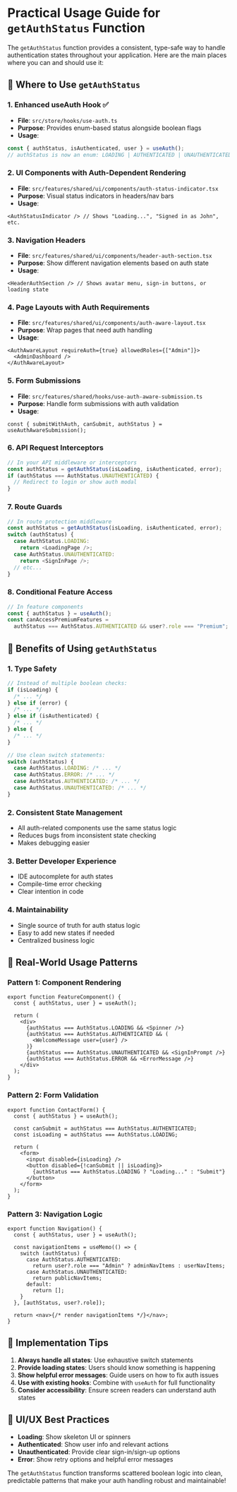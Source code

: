 # Practical Usage Guide for `getAuthStatus` Function

The `getAuthStatus` function provides a consistent, type-safe way to handle authentication states throughout your application. Here are the main places where you can and should use it:

## 🎯 **Where to Use `getAuthStatus`**

### 1. **Enhanced useAuth Hook** ✅

- **File**: `src/store/hooks/use-auth.ts`
- **Purpose**: Provides enum-based status alongside boolean flags
- **Usage**:

```typescript
const { authStatus, isAuthenticated, user } = useAuth();
// authStatus is now an enum: LOADING | AUTHENTICATED | UNAUTHENTICATED | ERROR
```

### 2. **UI Components with Auth-Dependent Rendering**

- **File**: `src/features/shared/ui/components/auth-status-indicator.tsx`
- **Purpose**: Visual status indicators in headers/nav bars
- **Usage**:

```tsx
<AuthStatusIndicator /> // Shows "Loading...", "Signed in as John", etc.
```

### 3. **Navigation Headers**

- **File**: `src/features/shared/ui/components/header-auth-section.tsx`
- **Purpose**: Show different navigation elements based on auth state
- **Usage**:

```tsx
<HeaderAuthSection /> // Shows avatar menu, sign-in buttons, or loading state
```

### 4. **Page Layouts with Auth Requirements**

- **File**: `src/features/shared/ui/components/auth-aware-layout.tsx`
- **Purpose**: Wrap pages that need auth handling
- **Usage**:

```tsx
<AuthAwareLayout requireAuth={true} allowedRoles={["Admin"]}>
  <AdminDashboard />
</AuthAwareLayout>
```

### 5. **Form Submissions**

- **File**: `src/features/shared/hooks/use-auth-aware-submission.ts`
- **Purpose**: Handle form submissions with auth validation
- **Usage**:

```tsx
const { submitWithAuth, canSubmit, authStatus } = useAuthAwareSubmission();
```

### 6. **API Request Interceptors**

```typescript
// In your API middleware or interceptors
const authStatus = getAuthStatus(isLoading, isAuthenticated, error);
if (authStatus === AuthStatus.UNAUTHENTICATED) {
  // Redirect to login or show auth modal
}
```

### 7. **Route Guards**

```typescript
// In route protection middleware
const authStatus = getAuthStatus(isLoading, isAuthenticated, error);
switch (authStatus) {
  case AuthStatus.LOADING:
    return <LoadingPage />;
  case AuthStatus.UNAUTHENTICATED:
    return <SignInPage />;
  // etc...
}
```

### 8. **Conditional Feature Access**

```typescript
// In feature components
const { authStatus } = useAuth();
const canAccessPremiumFeatures =
  authStatus === AuthStatus.AUTHENTICATED && user?.role === "Premium";
```

## 🚀 **Benefits of Using `getAuthStatus`**

### **1. Type Safety**

```typescript
// Instead of multiple boolean checks:
if (isLoading) {
  /* ... */
} else if (error) {
  /* ... */
} else if (isAuthenticated) {
  /* ... */
} else {
  /* ... */
}

// Use clean switch statements:
switch (authStatus) {
  case AuthStatus.LOADING: /* ... */
  case AuthStatus.ERROR: /* ... */
  case AuthStatus.AUTHENTICATED: /* ... */
  case AuthStatus.UNAUTHENTICATED: /* ... */
}
```

### **2. Consistent State Management**

- All auth-related components use the same status logic
- Reduces bugs from inconsistent state checking
- Makes debugging easier

### **3. Better Developer Experience**

- IDE autocomplete for auth states
- Compile-time error checking
- Clear intention in code

### **4. Maintainability**

- Single source of truth for auth status logic
- Easy to add new states if needed
- Centralized business logic

## 📝 **Real-World Usage Patterns**

### **Pattern 1: Component Rendering**

```tsx
export function FeatureComponent() {
  const { authStatus, user } = useAuth();

  return (
    <div>
      {authStatus === AuthStatus.LOADING && <Spinner />}
      {authStatus === AuthStatus.AUTHENTICATED && (
        <WelcomeMessage user={user} />
      )}
      {authStatus === AuthStatus.UNAUTHENTICATED && <SignInPrompt />}
      {authStatus === AuthStatus.ERROR && <ErrorMessage />}
    </div>
  );
}
```

### **Pattern 2: Form Validation**

```tsx
export function ContactForm() {
  const { authStatus } = useAuth();

  const canSubmit = authStatus === AuthStatus.AUTHENTICATED;
  const isLoading = authStatus === AuthStatus.LOADING;

  return (
    <form>
      <input disabled={isLoading} />
      <button disabled={!canSubmit || isLoading}>
        {authStatus === AuthStatus.LOADING ? "Loading..." : "Submit"}
      </button>
    </form>
  );
}
```

### **Pattern 3: Navigation Logic**

```tsx
export function Navigation() {
  const { authStatus, user } = useAuth();

  const navigationItems = useMemo(() => {
    switch (authStatus) {
      case AuthStatus.AUTHENTICATED:
        return user?.role === "Admin" ? adminNavItems : userNavItems;
      case AuthStatus.UNAUTHENTICATED:
        return publicNavItems;
      default:
        return [];
    }
  }, [authStatus, user?.role]);

  return <nav>{/* render navigationItems */}</nav>;
}
```

## 🔧 **Implementation Tips**

1. **Always handle all states**: Use exhaustive switch statements
2. **Provide loading states**: Users should know something is happening
3. **Show helpful error messages**: Guide users on how to fix auth issues
4. **Use with existing hooks**: Combine with `useAuth` for full functionality
5. **Consider accessibility**: Ensure screen readers can understand auth states

## 🎨 **UI/UX Best Practices**

- **Loading**: Show skeleton UI or spinners
- **Authenticated**: Show user info and relevant actions
- **Unauthenticated**: Provide clear sign-in/sign-up options
- **Error**: Show retry options and helpful error messages

The `getAuthStatus` function transforms scattered boolean logic into clean, predictable patterns that make your auth handling robust and maintainable!
